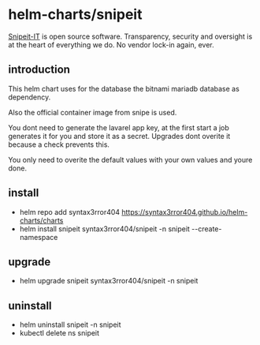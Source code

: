 # helm-charts/snipeit
[Snipeit-IT](http://www.snipeitapp.com) is open source software. Transparency, security and oversight is at the heart of everything we do. No vendor lock-in again, ever.

## introduction
This helm chart uses for the database the bitnami mariadb database as dependency.

Also the official container image from snipe is used.

You dont need to generate the lavarel app key, at the first start a job generates it for you and store it as a secret. Upgrades dont overite it because a check prevents this.

You only need to overite the default values with your own values and youre done. 

## install 
- helm repo add syntax3rror404  https://syntax3rror404.github.io/helm-charts/charts
- helm install snipeit syntax3rror404/snipeit -n snipeit --create-namespace

## upgrade
- helm upgrade snipeit syntax3rror404/snipeit -n snipeit

## uninstall 
- helm uninstall snipeit -n snipeit
- kubectl delete ns snipeit